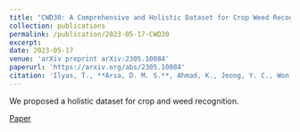 ```yaml
---
title: "CWD30: A Comprehensive and Holistic Dataset for Crop Weed Recognition in Precision Agriculture"
collection: publications
permalink: /publication/2023-05-17-CWD30
excerpt: 
date: 2023-05-17
venue: 'arXiv preprint arXiv:2305.10084'
paperurl: 'https://arxiv.org/abs/2305.10084'
citation: 'Ilyas, T., **Arsa, D. M. S.**, Ahmad, K., Jeong, Y. C., Won, O., Lee, J. H., & Kim, H. (2023). CWD30: A Comprehensive and Holistic Dataset for Crop Weed Recognition in Precision Agriculture. arXiv preprint arXiv:2305.10084.'
---
```


We proposed a holistic dataset for crop and weed recognition.

[Paper](https://arxiv.org/abs/2305.10084)
